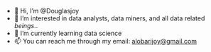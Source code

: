 - 👋 Hi, I’m @Douglasjoy
- 👀 I’m interested in data analysts, data miners, and all data related *beings*..
- 🌱 I’m currently learning data science
- 📫 You can reach me through my email: alobarijoy@gmail.com

<!---
Douglasjoy/Douglasjoy is a ✨ special ✨ repository because its `README.md` (this file) appears on your GitHub profile.
You can click the Preview link to take a look at your changes.
--->
